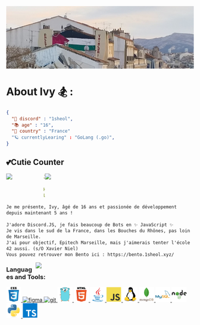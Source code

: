<div align="center">
  <img src="1500x500.jpg" />
</div>



# About Ivy 🏂 : 
```json
{
  "🌸 discord" : "1sheol", 
  "📚 age" : "16",
  "🏴 country" : "France"
  "🪐 currentlyLearing" : "GoLang (.go)",
}
``` 

## **💕Cutie Counter**
<a href="https://discord.com/users/921126770340683886"><img align="right" width=400 src="https://count.getloli.com/get/@Ivy-js?theme=rule34"></a>
<a href="https://github.com/ivy-js"><img align="left" width="100" src="https://github.com/ivy-js.png"></a>

```yaml
Jvous vois ceux qui visitent :^)

Hehe~ another cutie has been caught.
Let me introduce myself ⏬
```


```
Je me présente, Ivy, âgé de 16 ans et passionée de développement depuis maintenant 5 ans ! 

J'adore Discord.JS, je fais beaucoup de Bots en ✨ JavaScript ✨
Je vis dans le sud de la France, dans les Bouches du Rhônes, pas loin de Marseille.
J'ai pour objectif, Epitech Marseille, mais j'aimerais tenter l'école 42 aussi. (s/O Xavier Niel)
Vous pouvez retrouver mon Bento ici : https://bento.1sheol.xyz/
```

<a href="https://discord.com/users/1114616280138395738"><img align="right" width="425" src="https://lanyard.kyrie25.me/api/1114616280138395738?imgStyle=square&gradient=e9d6d5-e9d6d5-f3b1b4-ffffff&bg=0d1117"></a>
</p>
<h3 align="left">Languages and Tools:</h3>
<p align="left"> <a href="https://www.w3schools.com/css/" target="_blank" rel="noreferrer"> <img src="https://raw.githubusercontent.com/devicons/devicon/master/icons/css3/css3-original-wordmark.svg" alt="css3" width="40" height="40"/> </a> <a href="https://www.figma.com/" target="_blank" rel="noreferrer"> <img src="https://www.vectorlogo.zone/logos/figma/figma-icon.svg" alt="figma" width="40" height="40"/> </a> <a href="https://git-scm.com/" target="_blank" rel="noreferrer"> <img src="https://www.vectorlogo.zone/logos/git-scm/git-scm-icon.svg" alt="git" width="40" height="40"/> </a> <a href="https://golang.org" target="_blank" rel="noreferrer"> <img src="https://raw.githubusercontent.com/devicons/devicon/master/icons/go/go-original.svg" alt="go" width="40" height="40"/> </a> <a href="https://www.w3.org/html/" target="_blank" rel="noreferrer"> <img src="https://raw.githubusercontent.com/devicons/devicon/master/icons/html5/html5-original-wordmark.svg" alt="html5" width="40" height="40"/> </a> <a href="https://www.java.com" target="_blank" rel="noreferrer"> <img src="https://raw.githubusercontent.com/devicons/devicon/master/icons/java/java-original.svg" alt="java" width="40" height="40"/> </a> <a href="https://developer.mozilla.org/en-US/docs/Web/JavaScript" target="_blank" rel="noreferrer"> <img src="https://raw.githubusercontent.com/devicons/devicon/master/icons/javascript/javascript-original.svg" alt="javascript" width="40" height="40"/> </a> <a href="https://www.linux.org/" target="_blank" rel="noreferrer"> <img src="https://raw.githubusercontent.com/devicons/devicon/master/icons/linux/linux-original.svg" alt="linux" width="40" height="40"/> </a> <a href="https://www.mongodb.com/" target="_blank" rel="noreferrer"> <img src="https://raw.githubusercontent.com/devicons/devicon/master/icons/mongodb/mongodb-original-wordmark.svg" alt="mongodb" width="40" height="40"/> </a> <a href="https://www.mysql.com/" target="_blank" rel="noreferrer"> <img src="https://raw.githubusercontent.com/devicons/devicon/master/icons/mysql/mysql-original-wordmark.svg" alt="mysql" width="40" height="40"/> </a> <a href="https://nodejs.org" target="_blank" rel="noreferrer"> <img src="https://raw.githubusercontent.com/devicons/devicon/master/icons/nodejs/nodejs-original-wordmark.svg" alt="nodejs" width="40" height="40"/> </a> <a href="https://www.python.org" target="_blank" rel="noreferrer"> <img src="https://raw.githubusercontent.com/devicons/devicon/master/icons/python/python-original.svg" alt="python" width="40" height="40"/> </a> <a href="https://www.typescriptlang.org/" target="_blank" rel="noreferrer"> <img src="https://raw.githubusercontent.com/devicons/devicon/master/icons/typescript/typescript-original.svg" alt="typescript" width="40" height="40"/> </a> </p>



